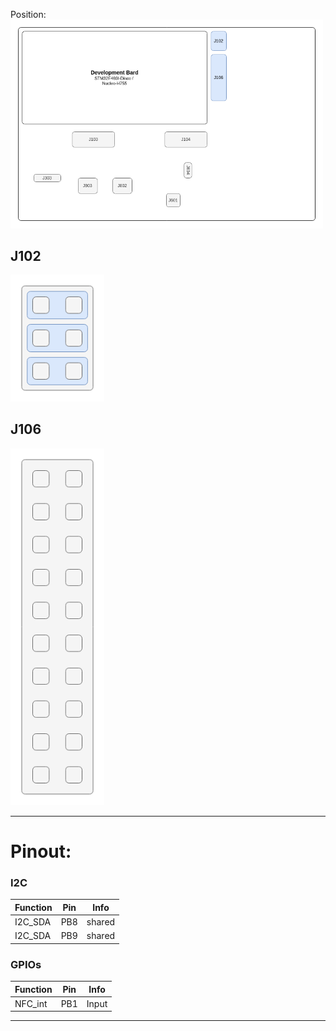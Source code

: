 Position:  
<img src=../../../Documentation/Jumper/HardwareJumper-J106.png width="500">

## J102

<img src=../../../Documentation/Jumper/HardwareJumper-J102_I2C.png width="150">

## J106

<img src=../../../Documentation/Jumper/HardwareJumper-J106_I2C.png width="150">

---

# Pinout:

### I2C
| Function | Pin | Info |
|----------|-----|------|
| I2C_SDA  | PB8 | shared |
| I2C_SDA  | PB9 | shared |

### GPIOs
| Function | Pin | Info |
|----------|-----|------|
| NFC_int   | PB1 | Input |

---